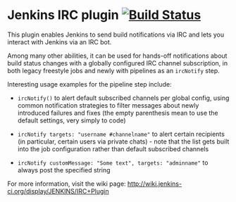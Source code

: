 Jenkins IRC plugin [![Build Status](https://buildhive.cloudbees.com/job/jenkinsci/job/ircbot-plugin/badge/icon)](https://buildhive.cloudbees.com/job/jenkinsci/job/ircbot-plugin/)
==================

This plugin enables Jenkins to send build notífications via IRC and lets you interact with Jenkins via an IRC bot.

Among many other abilities, it can be used for hands-off notifications
about build status changes with a globally configured IRC channel
subscription, in both legacy freestyle jobs and newly with pipelines
as an `ircNotify` step.

Interesting usage examples for the pipeline step include:

* `ircNotify()` to alert default subscribed channels per global config,
using common notification strategies to filter messages about newly
introduced failures and fixes (the empty parenthesis mean to use the
default settings, very simply to code)

* `ircNotify targets: "username #channelname"` to alert certain recipients
(in particular, certain users via private chats) - note that the list gets
built into the job configuration rather than default subscribed channels

* `ircNotify customMessage: "Some text", targets: "adminname"` to always
post the specified string

For more information, visit the wiki page:
<http://wiki.jenkins-ci.org/display/JENKINS/IRC+Plugin>

